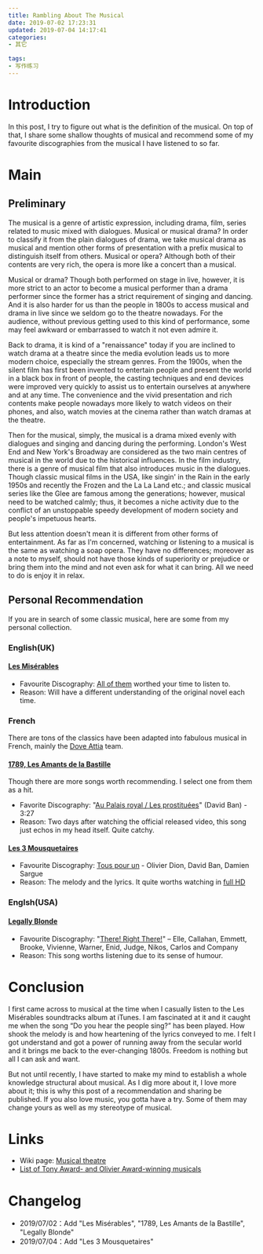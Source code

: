 ```yaml
---
title: Rambling About The Musical
date: 2019-07-02 17:23:31
updated: 2019-07-04 14:17:41
categories:
- 其它

tags:
- 写作练习
---
```

# Introduction
In this post, I try to figure out what is the definition of the musical. On top of that, I share some shallow thoughts of musical and recommend some of my favourite discographies from the musical I have listened to so far.

<!-- more -->
# Main
## Preliminary
The musical is a genre of artistic expression, including drama, film, series related to music mixed with dialogues. Musical or musical drama? In order to classify it from the plain dialogues of drama, we take musical drama as musical and mention other forms of presentation with a prefix musical to distinguish itself from others. Musical or opera? Although both of their contents are very rich, the opera is more like a concert than a musical.

Musical or drama? Though both performed on stage in live, however, it is more strict to an actor to become a musical performer than a drama performer since the former has a strict requirement of singing and dancing. And it is also harder for us than the people in 1800s to access musical and drama in live since we seldom go to the theatre nowadays. For the audience, without previous getting used to this kind of performance, some may feel awkward or embarrassed to watch it not even admire it.

Back to drama, it is kind of a "renaissance" today if you are inclined to watch drama at a theatre since the media evolution leads us to more modern choice, especially the stream genres. From the 1900s, when the silent film has first been invented to entertain people and present the world in a black box in front of people, the casting techniques and end devices were improved very quickly to assist us to entertain ourselves at anywhere and at any time. The convenience and the vivid presentation and rich contents make people nowadays more likely to watch videos on their phones, and also, watch movies at the cinema rather than watch dramas at the theatre.

Then for the musical, simply, the musical is a drama mixed evenly with dialogues and singing and dancing during the performing. London's West End and New York's Broadway are considered as the two main centres of musical in the world due to the historical influences. In the film industry, there is a genre of musical film that also introduces music in the dialogues. Though classic musical films in the USA, like singin' in the Rain in the early 1950s and recently the Frozen and the La La Land etc.; and classic musical series like the Glee are famous among the generations; however, musical need to be watched calmly; thus, it becomes a niche activity due to the conflict of an unstoppable speedy development of modern society and people's impetuous hearts.

But less attention doesn't mean it is different from other forms of entertainment. As far as I'm concerned, watching or listening to a musical is the same as watching a soap opera. They have no differences; moreover as a note to myself, should not have those kinds of superiority or prejudice or bring them into the mind and not even ask for what it can bring. All we need to do is enjoy it in relax.

## Personal Recommendation
If you are in search of some classic musical, here are some from my personal collection.

### English(UK)
#### [Les Misérables](https://www.bilibili.com/video/av746517)
- Favourite Discography: [All of them](https://www.bilibili.com/video/av746517) worthed your time to listen to.
- Reason: Will have a different understanding of the original novel each time.

### French
There are tons of the classics have been adapted into fabulous musical in French, mainly the [Dove Attia](https://en.wikipedia.org/wiki/Dove_Attia) team.
#### [1789, Les Amants de la Bastille](https://en.wikipedia.org/wiki/1789:_Les_Amants_de_la_Bastille)
Though there are more songs worth recommending. I select one from them as a hit.
- Favorite Discography: "[Au Palais royal / Les prostituées](https://www.bilibili.com/video/av18398562/)" (David Ban) - 3:27
- Reason: Two days after watching the official released video, this song just echos in my head itself. Quite catchy.

#### [Les 3 Mousquetaires](http://www.les3mousquetaires-lespectacle.com/)
- Favourite Discography: [Tous pour un](https://www.bilibili.com/video/av57797074) - Olivier Dion, David Ban, Damien Sargue
- Reason: The melody and the lyrics. It quite worths watching in [full HD](https://www.bilibili.com/video/av17494566)

### Englsh(USA)
#### [Legally Blonde](https://www.bilibili.com/video/av30528949)
- Favourite Discography: "[There! Right There!](https://www.bilibili.com/video/av30600383)" – Elle, Callahan, Emmett, Brooke, Vivienne, Warner, Enid, Judge, Nikos, Carlos and Company
- Reason: This song worths listening due to its sense of humour.

# Conclusion
I first came across to musical at the time when I casually listen to the Les Misérables soundtracks album at iTunes. I am fascinated at it and it caught me when the song “Do you hear the people sing?” has been played. How shook the melody is and how heartening of the lyrics conveyed to me. I felt I got understand and got a power of running away from the secular world and it brings me back to the ever-changing 1800s. Freedom is nothing but all I can ask and want.

But not until recently, I have started to make my mind to establish a whole knowledge structural about musical. As I dig more about it, I love more about it; this is why this post of a recommendation and sharing be published. If you also love music, you gotta have a try. Some of them may change yours as well as my stereotype of musical.

# Links
- Wiki page: [Musical theatre](https://en.wikipedia.org/wiki/Musical_theatre)
- [List of Tony Award- and Olivier Award-winning musicals](https://en.wikipedia.org/wiki/List_of_Tony_Award-_and_Olivier_Award-winning_musicals)

# Changelog
- 2019/07/02：Add "Les Misérables", "1789, Les Amants de la Bastille", "Legally Blonde"
- 2019/07/04：Add "Les 3 Mousquetaires"
